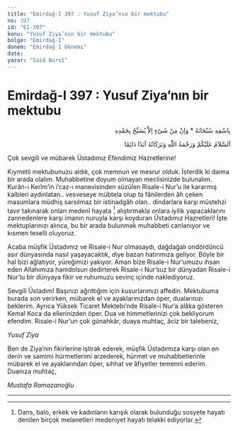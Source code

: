 ```yaml
---
title: "Emirdağ-I 397 : Yusuf Ziya’nın bir mektubu"
no: 397
id: "E1-397"
konu: "Yusuf Ziya’nın bir mektubu"
bolge: "Emirdağ-I"
donem: "Emirdağ 1 Dönemi"
date: 
yazar: "Said Nursî"
---
```


# Emirdağ-I 397 : Yusuf Ziya’nın bir mektubu

<p class="arabic" dir="rtl" title="Meal: “Subhân Allah’ın adıyla” * “Hiçbir şey yoktur ki O'nu hamd ile tesbih etmesin” [İsrâ 17:44]">بِاسْمِهِ سُبْحَانَهُ * وَاِنْ مِنْ شَىْءٍ اِلاَّ يُسَبِّحُ بِحَمْدِهِ</p>

<p class="arabic" dir="rtl" title="Meal: “Allah’ın selâmı, rahmeti ve bereketleri, ebedî ve dâimî olarak üzerinize olsun.”">اَلسَّلاَمُ عَلَيْكُمْ وَرَحْمَةُ اللّٰهِ وَبَرَكَاتُهُ اَبَدًا دَائِمًا</p>

Çok sevgili ve mübarek Üstadımız Efendimiz Hazretlerine!

Kıymetli mektubunuzu aldık, çok memnun ve mesrur olduk. İsterdik ki daima bir arada olalım. Muhabbetine doyum olmayan meclisinizde bulunalım. Kurân-ı Kerîm’in i’caz-ı manevisinden süzülen Risale-i Nur’u ile kararmış kalbleri aydınlatan.. vesveseye mübtela olup ta fânilerden âh çeken masumlara müdhiş sarsılmaz bir istinadgâh olan.. dindarlara karşı müstehzi tavır takınarak onları medenî hayata [^1] alıştırmakla onlara iyilik yapacaklarını zannedenlere karşı imanın nuruyla karşı koyduran Üstadımız Hazretleri! İşte mektuplarınızı alınca, bu bir arada bulunmak muhabbeti canlanıyor ve kısmen teselli oluyoruz.

Acaba müşfik Üstadımız ve Risale-i Nur olmasaydı, dağdağalı ondördüncü asır dünyasında nasıl yaşayacaktık, diye bazan hatırımıza geliyor. Böyle bir hal bizi ağlatıyor, yüreğimizi yakıyor. Aman bize Risale-i Nur’umuzu ihsan eden Allahımıza hamdolsun dedirterek Risale-i Nur’suz bir dünyadan Risale-i Nur’lu bir dünyaya fikir ve ruhumuzu sevinç içinde naklediyoruz.

Sevgili Üstadım! Başınızı ağrıttığım için kusurlarımızı affedin. Mektubuma burada son verirken, mübarek el ve ayaklarınızdan öper, dualarınızı beklerim. Ayrıca Yüksek Ticaret Mektebi’nde Risale-i Nur’a alâka gösteren Kemal Koca da ellerinizden öper. Dua ve himmetlerinizi çok bekliyorum efendim. Risale-i Nur’un çok günahkâr, duaya muhtaç, âciz bir talebeniz,

*Yusuf Ziya*

Ben de Ziya’nın fikirlerine iştirak ederek, müşfik Üstadımıza karşı olan en derin ve samimi hürmetlerimi arzederek, hürmet ve muhabbetlerinle mübarek el ve ayaklarından öper, sıhhat ve âfiyetler temenni ederim. Duanıza muhtaç,

*Mustafa Ramazanoğlu*

***
[^1]: Dans, balo, erkek ve kadınların karışık olarak bulunduğu sosyete hayatı denilen birçok melanetleri medeniyet hayatı telakki ediyorlar.
